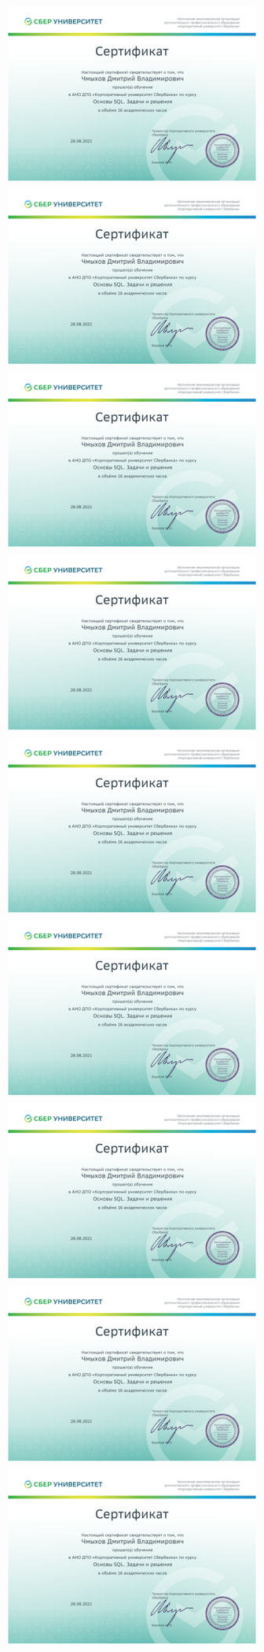 ![](MS_SQL.png)

![](MS_SQL.png)

![](MS_SQL.png)

![](MS_SQL.png)

![](MS_SQL.png)

![](MS_SQL.png)

![](MS_SQL.png)

![](MS_SQL.png)

![](MS_SQL.png)